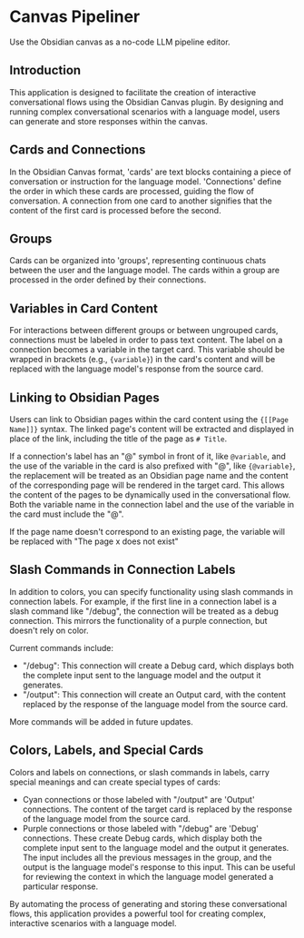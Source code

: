 # Canvas Pipeliner

Use the Obsidian canvas as a no-code LLM pipeline editor.

## Introduction

This application is designed to facilitate the creation of interactive conversational flows using the Obsidian Canvas plugin. By designing and running complex conversational scenarios with a language model, users can generate and store responses within the canvas.

## Cards and Connections

In the Obsidian Canvas format, 'cards' are text blocks containing a piece of conversation or instruction for the language model. 'Connections' define the order in which these cards are processed, guiding the flow of conversation. A connection from one card to another signifies that the content of the first card is processed before the second.

## Groups

Cards can be organized into 'groups', representing continuous chats between the user and the language model. The cards within a group are processed in the order defined by their connections.

## Variables in Card Content

For interactions between different groups or between ungrouped cards, connections must be labeled in order to pass text content. The label on a connection becomes a variable in the target card. This variable should be wrapped in brackets (e.g., `{variable}`) in the card's content and will be replaced with the language model's response from the source card.

## Linking to Obsidian Pages

Users can link to Obsidian pages within the card content using the `{[[Page Name]]}` syntax. The linked page's content will be extracted and displayed in place of the link, including the title of the page as `# Title`.

If a connection's label has an "@" symbol in front of it, like `@variable`, and the use of the variable in the card is also prefixed with "@", like `{@variable}`, the replacement will be treated as an Obsidian page name and the content of the corresponding page will be rendered in the target card. This allows the content of the pages to be dynamically used in the conversational flow. Both the variable name in the connection label and the use of the variable in the card must include the "@".

If the page name doesn't correspond to an existing page, the variable will be replaced with "The page x does not exist"

## Slash Commands in Connection Labels

In addition to colors, you can specify functionality using slash commands in connection labels. For example, if the first line in a connection label is a slash command like "/debug", the connection will be treated as a debug connection. This mirrors the functionality of a purple connection, but doesn't rely on color.

Current commands include:

- "/debug": This connection will create a Debug card, which displays both the complete input sent to the language model and the output it generates.
- "/output": This connection will create an Output card, with the content replaced by the response of the language model from the source card.

More commands will be added in future updates.

## Colors, Labels, and Special Cards

Colors and labels on connections, or slash commands in labels, carry special meanings and can create special types of cards:

- Cyan connections or those labeled with "/output" are 'Output' connections. The content of the target card is replaced by the response of the language model from the source card.
- Purple connections or those labeled with "/debug" are 'Debug' connections. These create Debug cards, which display both the complete input sent to the language model and the output it generates. The input includes all the previous messages in the group, and the output is the language model's response to this input. This can be useful for reviewing the context in which the language model generated a particular response.

By automating the process of generating and storing these conversational flows, this application provides a powerful tool for creating complex, interactive scenarios with a language model.
